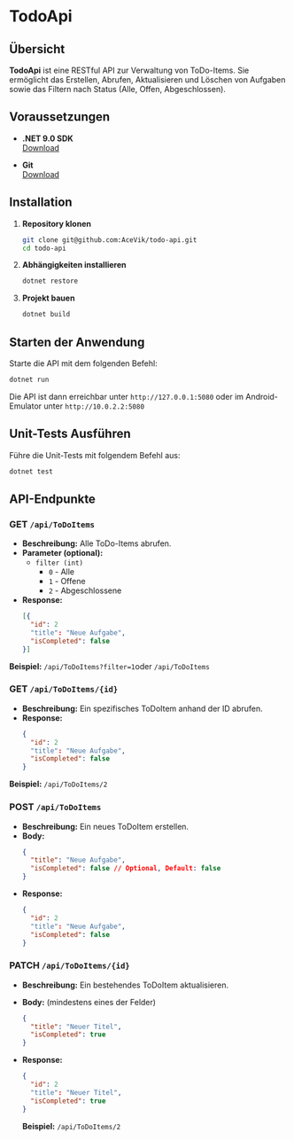 # TodoApi

## Übersicht

**TodoApi** ist eine RESTful API zur Verwaltung von ToDo-Items. Sie ermöglicht das Erstellen, Abrufen, Aktualisieren und Löschen von Aufgaben sowie das Filtern nach Status (Alle, Offen, Abgeschlossen).

## Voraussetzungen

- **.NET 9.0 SDK**  
  [Download](https://dotnet.microsoft.com/download/dotnet/9.0)
  
- **Git**  
  [Download](https://git-scm.com/downloads)

## Installation

1. **Repository klonen**

   ```bash
   git clone git@github.com:AceVik/todo-api.git
   cd todo-api
   ```

2. **Abhängigkeiten installieren**

    ```bash
    dotnet restore
    ```

3. **Projekt bauen**

    ```bash
    dotnet build
    ```

## Starten der Anwendung

Starte die API mit dem folgenden Befehl:
```bash
dotnet run
```

Die API ist dann erreichbar unter `http://127.0.0.1:5080` oder im Android-Emulator unter `http://10.0.2.2:5080`

## Unit-Tests Ausführen
Führe die Unit-Tests mit folgendem Befehl aus:

```bash
dotnet test
```

## API-Endpunkte
### GET `/api/ToDoItems`
- **Beschreibung:** Alle ToDo-Items abrufen.
- **Parameter (optional):**
   - `filter (int)`
     - `0` - Alle
     - `1` - Offene
     - `2` - Abgeschlossene
- **Response:**
  ```json
  [{
    "id": 2
    "title": "Neue Aufgabe",
    "isCompleted": false
  }]
  ```

**Beispiel:** `/api/ToDoItems?filter=1`oder `/api/ToDoItems`

### GET `/api/ToDoItems/{id}`
- **Beschreibung:** Ein spezifisches ToDoItem anhand der ID abrufen.
- **Response:**
  ```json
  {
    "id": 2
    "title": "Neue Aufgabe",
    "isCompleted": false
  }
  ```

**Beispiel:** `/api/ToDoItems/2`

### POST `/api/ToDoItems`
- **Beschreibung:** Ein neues ToDoItem erstellen.
- **Body:**
  ```json
  {
    "title": "Neue Aufgabe",
    "isCompleted": false // Optional, Default: false
  }
  ```
- **Response:**
  ```json
  {
    "id": 2
    "title": "Neue Aufgabe",
    "isCompleted": false
  }
  ```

### PATCH `/api/ToDoItems/{id}`
- **Beschreibung:** Ein bestehendes ToDoItem aktualisieren.
- **Body:** (mindestens eines der Felder)
  ```json
  {
    "title": "Neuer Titel",
    "isCompleted": true
  }
  ```
- **Response:**
  ```json
  {
    "id": 2
    "title": "Neuer Titel",
    "isCompleted": true
  }
  ```

  **Beispiel:** `/api/ToDoItems/2`